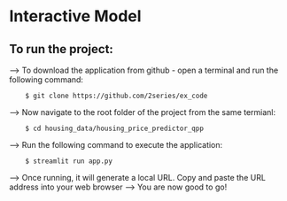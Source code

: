 # Interactive Model

## To run the project:

--> To download the application from github - open a terminal and run the following command:
```
    $ git clone https://github.com/2series/ex_code
```
--> Now navigate to the root folder of the project from the same termianl:
```
    $ cd housing_data/housing_price_predictor_qpp
```
--> Run the following command to execute the application:
```
    $ streamlit run app.py
```
--> Once running, it will generate a local URL. Copy and paste the URL address into your web browser
--> You are now good to go!
